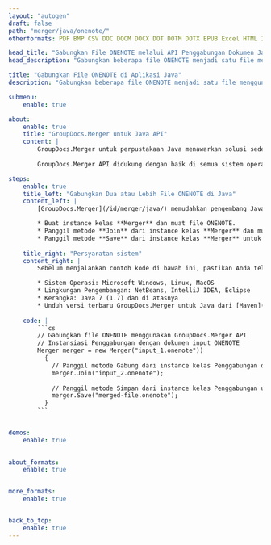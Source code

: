 ```yaml
---
layout: "autogen"
draft: false
path: "merger/java/onenote/"
otherformats: PDF BMP CSV DOC DOCM DOCX DOT DOTM DOTX EPUB Excel HTML Image MHT MHTML ODP ODS ODT OTP OTT PDF PNG POTM POTX PPS PPSM PPSX PPT PPTM PPTX PS RTF TEX TIF TIFF TSV TXT VDX Visio VSDM VSDX VSSX VSSM VSTM VSTX VSX VTX Web Word Worksheet XLAM XLS XLSB XLSM XLSX XLT XLTM XLTX XPS 

head_title: "Gabungkan File ONENOTE melalui API Penggabungan Dokumen Java & J2SE"
head_description: "Gabungkan beberapa file ONENOTE menjadi satu file menggunakan API penggabungan dokumen Java dengan semua data, gaya, dan pemformatan sebagai dokumen sumber."

title: "Gabungkan File ONENOTE di Aplikasi Java"
description: "Gabungkan beberapa file ONENOTE menjadi satu file menggunakan API penggabungan dokumen Java. Gabungkan halaman atau rentang halaman yang dipilih dari berbagai dokumen sumber menjadi satu dokumen hasil dengan semua data, gaya, dan pemformatan sebagai dokumen sumber."

submenu:
    enable: true

about:
    enable: true
    title: "GroupDocs.Merger untuk Java API"
    content: |
        GroupDocs.Merger untuk perpustakaan Java menawarkan solusi sederhana untuk menggabungkan & membagi dengan aman antara berbagai format dokumen termasuk PDF, Microsoft Office (Word, Excel, PowerPoint, ONENOTE), OpenDocument, HTML, gambar dan banyak lainnya dalam aplikasi .NET. Dengan menambahkan hanya beberapa baris kode, lakukan beberapa operasi dokumen seperti memindahkan, menghapus, memutar, menukar, mengekstrak, atau mengubah orientasi halaman di dalam dokumen. API penggabungan dokumen juga mendukung pratinjau halaman dokumen sebagai gambar untuk menganalisis struktur dokumen, pemformatan, dan konten pada halaman.
        
        GroupDocs.Merger API didukung dengan baik di semua sistem operasi utama dan versi Java termasuk J2SE 7.0 (1.7), J2SE 8.0 (1.8) dan Java 10.

steps:
    enable: true
    title_left: "Gabungkan Dua atau Lebih File ONENOTE di Java"
    content_left: |
        [GroupDocs.Merger](/id/merger/java/) memudahkan pengembang Java untuk menggabungkan beberapa file ONENOTE dengan menerapkan beberapa langkah mudah.

        * Buat instance kelas **Merger** dan muat file ONENOTE.
        * Panggil metode **Join** dari instance kelas **Merger** dan muat file ONENOTE lainnya.
        * Panggil metode **Save** dari instance kelas **Merger** untuk menyimpan dokumen yang digabungkan.
        
    title_right: "Persyaratan sistem"
    content_right: |
        Sebelum menjalankan contoh kode di bawah ini, pastikan Anda telah menginstal prasyarat berikut di sistem Anda.

        * Sistem Operasi: Microsoft Windows, Linux, MacOS
        * Lingkungan Pengembangan: NetBeans, IntelliJ IDEA, Eclipse
        * Kerangka: Java 7 (1.7) dan di atasnya
        * Unduh versi terbaru GroupDocs.Merger untuk Java dari [Maven](https://repository.groupdocs.com/webapp/#/artifacts/browse/tree/General/repo/com/groupdocs/groupdocs-merger)
        
    code: |
        ```cs
        // Gabungkan file ONENOTE menggunakan GroupDocs.Merger API
        // Instansiasi Penggabungan dengan dokumen input ONENOTE
        Merger merger = new Merger("input_1.onenote"))
          {
            // Panggil metode Gabung dari instance kelas Penggabungan dan lewati jalur dokumen sumber kedua
            merger.Join("input_2.onenote");
            
            // Panggil metode Simpan dari instance kelas Penggabungan untuk menyimpan dokumen yang digabungkan
            merger.Save("merged-file.onenote");
          }
        ```
        

demos:
    enable: true
        

about_formats:
    enable: true


more_formats:
    enable: true


back_to_top:
    enable: true
---
```

